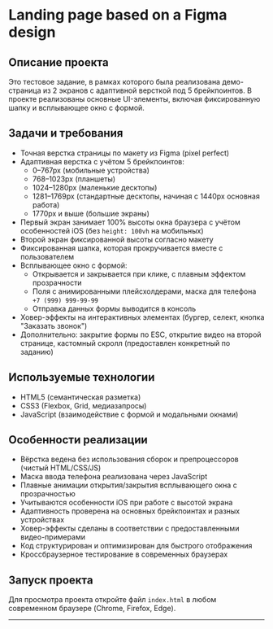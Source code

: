 # Landing page based on a Figma design

## Описание проекта  
Это тестовое задание, в рамках которого была реализована демо-страница из 2 экранов с адаптивной версткой под 5 брейкпоинтов. В проекте реализованы основные UI-элементы, включая фиксированную шапку и всплывающее окно с формой.

## Задачи и требования  
- Точная верстка страницы по макету из Figma (pixel perfect)  
- Адаптивная верстка с учётом 5 брейкпоинтов:  
  - 0–767px (мобильные устройства)  
  - 768–1023px (планшеты)  
  - 1024–1280px (маленькие десктопы)  
  - 1281–1769px (стандартные десктопы, начиная с 1440px основная работа)  
  - 1770px и выше (большие экраны)  
- Первый экран занимает 100% высоты окна браузера с учётом особенностей iOS (без `height: 100vh` на мобильных)  
- Второй экран фиксированной высоты согласно макету  
- Фиксированная шапка, которая прокручивается вместе с пользователем  
- Всплывающее окно с формой:  
  - Открывается и закрывается при клике, с плавным эффектом прозрачности  
  - Поля с анимированными плейсхолдерами, маска для телефона `+7 (999) 999-99-99`  
  - Отправка данных формы выводится в консоль  
- Ховер-эффекты на интерактивных элементах (бургер, селект, кнопка "Заказать звонок")  
- Дополнительно: закрытие формы по ESC, открытие видео на второй странице, кастомный скролл (предоставлен конкретный по заданию) 

## Используемые технологии  
- HTML5 (семантическая разметка)  
- CSS3 (Flexbox, Grid, медиазапросы)  
- JavaScript (взаимодействие с формой и модальными окнами)  

## Особенности реализации  
- Вёрстка ведена без использования сборок и препроцессоров (чистый HTML/CSS/JS)  
- Маска ввода телефона реализована через JavaScript  
- Плавные анимации открытия/закрытия всплывающего окна с прозрачностью  
- Учитываются особенности iOS при работе с высотой экрана  
- Адаптивность проверена на основных брейкпоинтах и разных устройствах  
- Ховер-эффекты сделаны в соответствии с предоставленными видео-примерами  
- Код структурирован и оптимизирован для быстрого отображения  
- Кроссбраузерное тестирование в современных браузерах  

## Запуск проекта  
Для просмотра проекта откройте файл `index.html` в любом современном браузере (Chrome, Firefox, Edge).  

---
